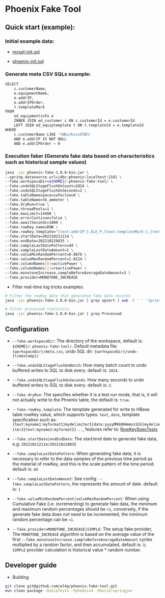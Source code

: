 # Phoenix Fake Tool

## Quick start (example):

### Initial example data:

- [mysql-init.sql](testdata/mysql-init.sql)

- [phoenix-init.sql](testdata/phoenix-init.sql)

### Generate meta CSV SQLs example:

```bash
SELECT
    c.customerName,
    e.equipmentName,
    e.addrIP,
    e.addrIPOrder,
    t.templateMark
FROM
    ed_equipmentinfo e
    INNER JOIN ed_customer c ON c.customerId = e.customerId
    LEFT JOIN ed_equiptemplate t ON t.templateId = e.templateId 
WHERE
    c.customerName LIKE '%佛山市xxx印染%' 
    AND e.addrIP IS NOT NULL 
    AND e.addrIPOrder > 0
```

### Execution faker (Generate fake data based on characteristics such as historical sample values)

```bash
java -jar phoenix-fake-1.0.0-bin.jar \
--spring.datasource.url=jdbc:phoenix:localhost:2181 \
--fake.workspaceDir=${HOME}/.phoenix-fake-tool/ \
--fake.undoSQLStageFlushOnCount=1024 \
--fake.undoSQLStageFlushOnSeconds=2 \
--fake.tableNamespace=safeclound \
--fake.tableName=tb_ammeter \
--fake.dryRun=true \
--fake.threadPools=1 \
--fake.maxLimit=14400 \
--fake.errorContinue=false \
--fake.awaitSeconds=1800 \
--fake.rowKey.name=ROW \
--fake.rowKey.template="{text:addrIP:},ELE_P,{text:templateMark:},{text:addrIPOrder:%02d},{date:yyyyMMddHHmmssSSS}" \
--fake.startDate=202210212114 \
--fake.endDate=202210220835 \
--fake.sampleLastDatePattern=dd \
--fake.sampleLastDateAmount=1 \
--fake.valueMinRandomPercent=0.9876 \
--fake.valueMaxRandomPercent=1.0124 \
--fake.columnNames[0]=activePower \
--fake.columnNames[1]=reactivePower \
--fake.monotoneIncrease.sampleBeforeAverageDateAmount=3 \
--fake.provider=MONOTONE_INCREASE
```

- Filter real-time log tricks examples:

```bash
# Filter the rowKey date that generated fake data records 
java -jar phoenix-fake-1.0.0-bin.jar | grep upsert | awk -F ' ' '{print $15}' | awk -F "'" '{print $4}' | sed s/11111277,ELE_P,134,01,//g

# Filter processed statistics.
java -jar phoenix-fake-1.0.0-bin.jar | grep Processed
```

## Configuration

- `--fake.workspaceDir`: The directory of the workspace, default is: `${HOME}/.phoenix-fake-tool/`. Default metadata file: `{workspaceDir}/meta.csv`, undo SQL dir: `{workspaceDir}/undo-{timestamp}/`

- `--fake.undoSQLStageFlushOnBatch`: How many batch count to undo buffered writes to SQL to disk every. default is: `1024`.

- `--fake.undoSQLStageFlushOnSeconds`: How many seconds to undo buffered writes to SQL to disk every. default is: `2`.

- `--fake.dryRun`: The specifies whether it is a test run mode, that is, it will not actually write to the Phoenix table, the default is: `true`.

- `--fake.rowKey.template`: The template generated for write to HBase table rowKey value, which supports types: `text`, `date`, template specification such as: `{text:myname1:myformat1}mydelimiter1{date:yyyyMMddHHmmssSSS}mydelimiter2{text:myname2:myformat2}...`, features refer to: [RowKeySpecTests](src/test/java/com/wl4g/tools/hbase/phoenix/util/RowKeySpecTests.java)

- `--fake.startDate|endEndDate`: The start/end date to generate fake data, e.g: `202210212114/202210220835`

- `--fake.sampleLastDatePattern`: When generating fake data, it is necessary to refer to the data samples of the previous time period as the material of rowKey, and this is the scale pattern of the time period. default is: `dd`

- `--fake.sampleLastDateAmount`: See config: `--fake.sampleLastDatePattern`, the represents the amount of date. default is: `1` 

- `--fake.valueMinRandomPercent|valueMaxRandomPercent`: When using Cumulative Fake (i.e. incrementing) to generate fake data, the minimum and maximum random percentages should be `>1`, conversely, if the generate fake data does not need to be incremented, the minimum random percentage can be `<1`.

- `--fake.provider=MONOTONE_INCREASE|SIMPLE`: The setup fake provider, The `MONOTONE_INCREASE` algorithm is
based on the average value of the first `--fake.monotoneIncrease.sampleBeforeAverageDateAmount` cycles multiplied by a random factor, and then accumulated, default is: `3`; `SIMPLE` provider calculation is historical value * random number.

## Developer guide

- Building

```bash
git clone git@github.com/wl4g/phoenix-fake-tool.git
mvn clean package -DskipTests -Pphoenix4 -Pbuild:springjar
```
